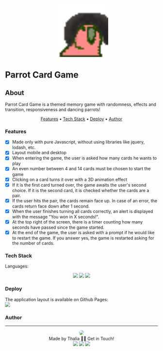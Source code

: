 <p align="center">
  <img src="/imagens/bobrossparrot.gif" width="175" alt="" />
</p>

# Parrot Card Game

## About
<p>
    Parrot Card Game is a themed memory game with randomness, effects and transition, responsiveness and dancing parrots!
</p>

<p align="center">
    <a href="#features">Features</a> •
    <a href="#tech">Tech Stack</a> •
    <a href="#deploy">Deploy</a> •
    <a href="#author">Author</a>
</p>

### Features
- [x] Made only with pure Javascript, without using libraries like jquery, lodash, etc.<br>
- [x] Layout mobile and desktop<br>
- [x] When entering the game, the user is asked how many cards he wants to play<br>
- [x] An even number between 4 and 14 cards must be chosen to start the game<br>
- [x] Clicking on a card turns it over with a 3D animation effect<br>
- [x] If it is the first card turned over, the game awaits the user's second choice. If it is the second card, it is checked whether the cards are a pair.<br>
- [x] If the user hits the pair, the cards remain face up. In case of an error, the cards return face down after 1 second.<br>
- [x] When the user finishes turning all cards correctly, an alert is displayed with the message "You won in X seconds!".<br>
- [x] At the top right of the screen, there is a timer counting how many seconds have passed since the game started.<br>
- [x] At the end of the game, the user is asked with a prompt if he would like to restart the game. If you answer yes, the game is restarted asking for the number of cards.<br>

### Tech Stack
Languages:<br>
<p align="center">
<img src="https://img.shields.io/badge/html5%20-%23E34F26.svg?&style=for-the-badge&logo=html5&logoColor=white"/>
<img src="https://img.shields.io/badge/css3%20-%231572B6.svg?&style=for-the-badge&logo=css3&logoColor=white"/>
<img src="https://img.shields.io/badge/javascript%20-%23323330.svg?&style=for-the-badge&logo=javascript&logoColor=%23F7DF1E"/>
</p>

### Deploy

The application layout is available on Github Pages:<br>
<a href='https://thaliadettenborn.github.io/parrotCardGame/' target="_blank" ><img src='https://img.shields.io/badge/github-pages%20-%23F05033.svg?&style=for-the-badge&logo=github&logoColor=white'></a>


### Author
---
<p align='center'>
  <img src="https://avatars0.githubusercontent.com/u/70967247?s=460&u=0684339f0717ae41ce18689351f0215fdf270590&v=4" width="100px" style="border-radius: 50%"/>
  <br>
  Made by Thalia 👋🏽 Get in Touch!<br>
  <a href="https://www.linkedin.com/in/thaliarobertadettenborn/"><img src="https://img.shields.io/badge/linkedin-%230077B5.svg?&style=for-the-badge&logo=linkedin&logoColor=white"/></a>
  <a href="mailto:thalia.born@gmail.com"><img src="https://img.shields.io/badge/gmail-D14836?&style=for-the-badge&logo=gmail&logoColor=white"/></a>
  <a href="https://github.com/thaliadettenborn"><img src="https://img.shields.io/badge/github-%23100000.svg?&style=for-the-badge&logo=github&logoColor=white" /></a>
</p>

